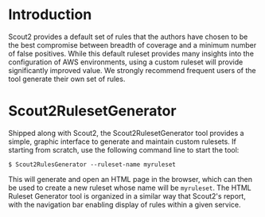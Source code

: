 # Introduction

Scout2 provides a default set of rules that the authors have chosen to be the best compromise between breadth of coverage and a minimum number of false positives. While this default ruleset provides many insights into the configuration of AWS environments, using a custom ruleset will provide significantly improved value. We strongly recommend frequent users of the tool generate their own set of rules.

# Scout2RulesetGenerator

Shipped along with Scout2, the Scout2RulesetGenerator tool provides a simple, graphic interface to generate and maintain custom rulesets. If starting from scratch, use the following command line to start the tool:


```
$ Scout2RulesGenerator --ruleset-name myruleset
```

This will generate and open an HTML page in the browser, which can then be used to create a new ruleset whose name will be `myruleset`. The HTML Ruleset Generator tool is organized in a similar way that Scout2's report, with the navigation bar enabling display of rules within a given service.












